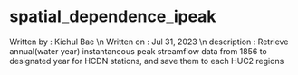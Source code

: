 # spatial_dependence_ipeak

Written by   : Kichul Bae \n
Written on   : Jul 31, 2023 \n
description  : Retrieve annual(water year) instantaneous peak streamflow data from 1856 to designated year for HCDN stations, and save them to each HUC2 regions
